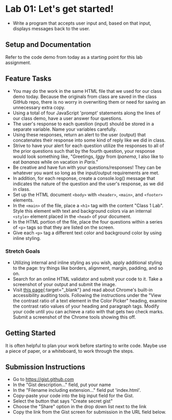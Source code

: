 # Lab 01: Let's get started!

- Write a program that accepts user input and, based on that input, displays messages back to the user.

## Setup and Documentation

Refer to the code demo from today as a starting point for this lab assignment.

## Feature Tasks

- You may do the work in the same HTML file that we used for our class demo today. Because the originals from class are saved in the class GitHub repo, there is no worry in overwriting them or need for saving an unnecessary extra copy.
- Using a total of four JavaScript 'prompt' statements along the lines of our class demo, have a user answer four questions.
- The user's response to each question (input) should be stored in a separate variable. Name your variables carefully.
- Using these responses, return an alert to the user (output) that concatenates their response into some kind of reply like we did in class.
- Strive to have your alert for each question utilize the responses to all of the prior questions such that by the fourth question, your response would look something like, "Greetings, *Iggy* from *Ipanema*, I also like to eat *bananas* while on vacation in *Paris*."
- Be creative and have fun with your questions/responses! They can be whatever you want so long as the input/output requirements are met.
- In addition, for each response, create a console.log() message that indicates the nature of the question and the user's response, as we did in class.
- Set up the HTML document `<body>` with `<header>`, `<main>`, and `<footer>` elements.
- In the `<main>` of the file, place a `<h1>` tag with the content "Class 1 Lab". Style this element with text and background colors via an internal `<style>` element placed in the `<head>` of your document.
- In the HTML portion of the file, place the four questions within a series of `<p>` tags so that they are listed on the screen.
- Give each `<p>` tag a different text color and background color by using inline styling.

### Stretch Goals

- Utilizing internal and inline styling as you wish, apply additional styling to the page: try things like borders, alignment, margin, padding, and so on.
- Search for an online HTML validator and submit your code to it. Take a screenshot of your output and submit the image.
- Visit [this page](https://developers.google.com/web/tools/chrome-devtools/accessibility/reference){:target="_blank"} and read about Chrome's built-in accessibility auditing tools. Following the instructions under the "View the contrast ratio of a text element in the Color Picker" heading, examine the contrast ratio values of your heading and paragraph tags. Modify your code until you can achieve a ratio with that gets two check marks. Submit a screenshot of the Chrome tools showing this off.

## Getting Started

It is often helpful to plan your work before starting to write code. Maybe use a piece of paper, or a whiteboard, to work through the steps.

## Submission Instructions

- Go to https://gist.github.com
- In the "Gist description..." field, put your name
- In the "Filename including extension..." field put 'index.html'.
- Copy-paste your code into the big input field for the Gist.
- Select the button that says "Create secret gist"
- Choose the "Share" option in the drop down list next to the link
- Copy the link from the Gist screen for submission in the URL field below.
